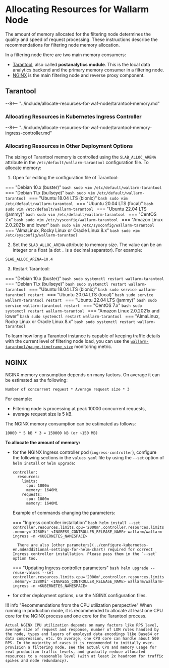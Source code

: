 # Allocating Resources for Wallarm Node

The amount of memory allocated for the filtering node determines the quality and speed of request processing. These instructions describe the recommendations for filtering node memory allocation.

In a filtering node there are two main memory consumers:

* [Tarantool](#tarantool), also called **postanalytics module**. This is the local data analytics backend and the primary memory consumer in a filtering node.
* [NGINX](#nginx) is the main filtering node and reverse proxy component.

## Tarantool

--8<-- "../include/allocate-resources-for-waf-node/tarantool-memory.md"

### Allocating Resources in Kubernetes Ingress Controller

--8<-- "../include/allocate-resources-for-waf-node/tarantool-memory-ingress-controller.md"

### Allocating Resources in Other Deployment Options

The sizing of Tarantool memory is controlled using the `SLAB_ALLOC_ARENA` attribute in the `/etc/default/wallarm-tarantool` configuration file. To allocate memory:

<ol start="1"><li>Open for editing the configuration file of Tarantool:</li></ol>

=== "Debian 10.x (buster)"
    ```bash
    sudo vim /etc/default/wallarm-tarantool
    ```
=== "Debian 11.x (bullseye)"
    ```bash
    sudo vim /etc/default/wallarm-tarantool
    ```
=== "Ubuntu 18.04 LTS (bionic)"
    ```bash
    sudo vim /etc/default/wallarm-tarantool
    ```
=== "Ubuntu 20.04 LTS (focal)"
    ```bash
    sudo vim /etc/default/wallarm-tarantool
    ```
=== "Ubuntu 22.04 LTS (jammy)"
    ```bash
    sudo vim /etc/default/wallarm-tarantool
    ```
=== "CentOS 7.x"
    ```bash
    sudo vim /etc/sysconfig/wallarm-tarantool
    ```
=== "Amazon Linux 2.0.2021x and lower"
    ```bash
    sudo vim /etc/sysconfig/wallarm-tarantool
    ```
=== "AlmaLinux, Rocky Linux or Oracle Linux 8.x"
    ```bash
    sudo vim /etc/sysconfig/wallarm-tarantool
    ```

<ol start="2"><li>Set the <code>SLAB_ALLOC_ARENA</code> attribute to memory size. The value can be an integer or a float (a dot <code>.</code> is a decimal separator). For example:</li></ol>

```
SLAB_ALLOC_ARENA=10.4
```

<ol start="3"><li>Restart Tarantool:</li></ol>

=== "Debian 10.x (buster)"
    ```bash
    sudo systemctl restart wallarm-tarantool
    ```
=== "Debian 11.x (bullseye)"
    ```bash
    sudo systemctl restart wallarm-tarantool
    ```
=== "Ubuntu 18.04 LTS (bionic)"
    ```bash
    sudo service wallarm-tarantool restart
    ```
=== "Ubuntu 20.04 LTS (focal)"
    ```bash
    sudo service wallarm-tarantool restart
    ```
=== "Ubuntu 22.04 LTS (jammy)"
    ```bash
    sudo service wallarm-tarantool restart
    ```
=== "CentOS 7.x"
    ```bash
    sudo systemctl restart wallarm-tarantool
    ```
=== "Amazon Linux 2.0.2021x and lower"
    ```bash
    sudo systemctl restart wallarm-tarantool
    ```
=== "AlmaLinux, Rocky Linux or Oracle Linux 8.x"
    ```bash
    sudo systemctl restart wallarm-tarantool
    ```

To learn how long a Tarantool instance is capable of keeping traffic details with the current level of filtering node load, you can use the [`wallarm-tarantool/gauge-timeframe_size`](../monitoring/available-metrics.md#time-of-storing-requests-in-the-postanalytics-module-in-seconds) monitoring metric.

## NGINX

NGINX memory consumption depends on many factors. On average it can be estimated as the following:

```
Number of concurrent request * Average request size * 3
```

For example:

* Filtering node is processing at peak 10000 concurrent requests,
* average request size is 5 kB.

The NGINX memory consumption can be estimated as follows:

```
10000 * 5 kB * 3 = 150000 kB (or ~150 MB)
```

**To allocate the amount of memory:**

* for the NGINX Ingress controller pod (`ingress-controller`), configure the following sections in the `values.yaml` file by using the `--set` option of `helm install` or `helm upgrade`:
    ```
    controller:
      resources:
        limits:
          cpu: 1000m
          memory: 1640Mi
        requests:
          cpu: 1000m
          memory: 1640Mi
    ```

    Example of commands changing the parameters:

    === "Ingress controller installation"
        ```bash
        helm install --set controller.resources.limits.cpu='2000m',controller.resources.limits.memory='3280Mi' <INGRESS_CONTROLLER_RELEASE_NAME> wallarm/wallarm-ingress -n <KUBERNETES_NAMESPACE>
        ```

        There are also [other parameters](../configure-kubernetes-en.md#additional-settings-for-helm-chart) required for correct Ingress controller installation. Please pass them in the `--set` option too.
    === "Updating Ingress controller parameters"
        ```bash
        helm upgrade --reuse-values --set controller.resources.limits.cpu='2000m',controller.resources.limits.memory='3280Mi' <INGRESS_CONTROLLER_RELEASE_NAME> wallarm/wallarm-ingress -n <KUBERNETES_NAMESPACE>
        ```

* for other deployment options, use the NGINX configuration files.

!!! info "Recommendations from the CPU utilization perspective"
    When running in production mode, it is recommended to allocate at least one CPU core for the NGINX process and one core for the Tarantool process.
    
    Actual NGINX CPU utilization depends on many factors like RPS level, average size of request and response, number of LOM rules handled by the node, types and layers of employed data encodings like Base64 or data compression, etc. On average, one CPU core can handle about 500 RPS. In the majority of cases it is recommended to initially over-provision a filtering node, see the actual CPU and memory usage for real production traffic levels, and gradually reduce allocated resources to a reasonable level (with at least 2x headroom for traffic spikes and node redundancy).
